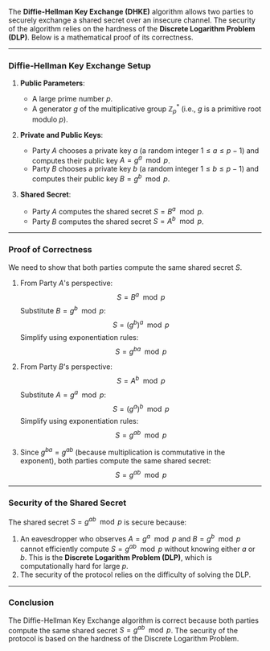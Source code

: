 The **Diffie-Hellman Key Exchange (DHKE)** algorithm allows two parties to securely exchange a shared secret over an insecure channel. The security of the algorithm relies on the hardness of the **Discrete Logarithm Problem (DLP)**. Below is a mathematical proof of its correctness.

---

### **Diffie-Hellman Key Exchange Setup**
1. **Public Parameters**:
   - A large prime number $p$.
   - A generator $g$ of the multiplicative group $\mathbb{Z}_p^*$ (i.e., $g$ is a primitive root modulo $p$).

2. **Private and Public Keys**:
   - Party $A$ chooses a private key $a$ (a random integer $1 \leq a \leq p-1$) and computes their public key $A = g^a \mod p$.
   - Party $B$ chooses a private key $b$ (a random integer $1 \leq b \leq p-1$) and computes their public key $B = g^b \mod p$.

3. **Shared Secret**:
   - Party $A$ computes the shared secret $S = B^a \mod p$.
   - Party $B$ computes the shared secret $S = A^b \mod p$.

---

### **Proof of Correctness**
We need to show that both parties compute the same shared secret $S$.

1. From Party $A$'s perspective:
   $$S = B^a \mod p$$
   Substitute $B = g^b \mod p$:
   $$S = (g^b)^a \mod p$$
   Simplify using exponentiation rules:
   $$S = g^{ba} \mod p$$

2. From Party $B$'s perspective:
   $$S = A^b \mod p$$
   Substitute $A = g^a \mod p$:
   $$S = (g^a)^b \mod p$$
   Simplify using exponentiation rules:
   $$S = g^{ab} \mod p$$

3. Since $g^{ba} = g^{ab}$ (because multiplication is commutative in the exponent), both parties compute the same shared secret:
   $$S = g^{ab} \mod p$$

---

### **Security of the Shared Secret**
The shared secret $S = g^{ab} \mod p$ is secure because:
1. An eavesdropper who observes $A = g^a \mod p$ and $B = g^b \mod p$ cannot efficiently compute $S = g^{ab} \mod p$ without knowing either $a$ or $b$. This is the **Discrete Logarithm Problem (DLP)**, which is computationally hard for large $p$.
2. The security of the protocol relies on the difficulty of solving the DLP.

---

### **Conclusion**
The Diffie-Hellman Key Exchange algorithm is correct because both parties compute the same shared secret $S = g^{ab} \mod p$. The security of the protocol is based on the hardness of the Discrete Logarithm Problem.
